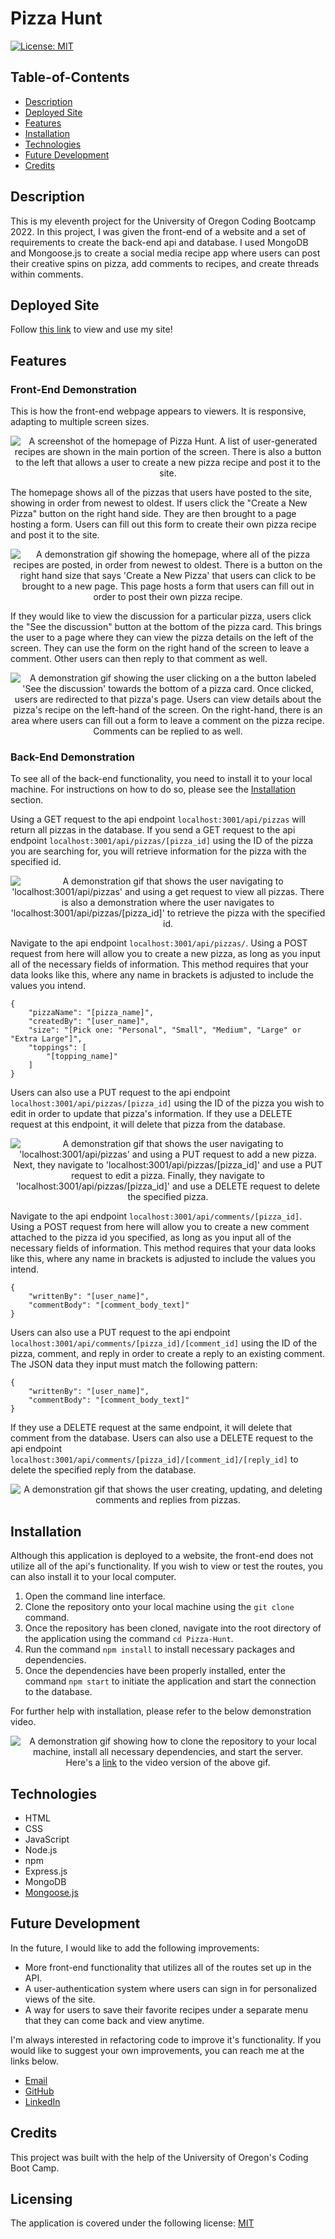 # Pizza Hunt

[![License: MIT](https://img.shields.io/badge/License-MIT-yellow.svg)](https://opensource.org/licenses/MIT)

## Table-of-Contents

- [Description](#description)
- [Deployed Site](#deployed-site)
- [Features](#features)
- [Installation](#installation)
- [Technologies](#technologies)
- [Future Development](#future-development)
- [Credits](#credits)

## Description

This is my eleventh project for the University of Oregon Coding Bootcamp 2022. In this project, I was given the front-end of a website and a set of requirements to create the back-end api and database. I used MongoDB and Mongoose.js to create a social media recipe app where users can post their creative spins on pizza, add comments to recipes, and create threads within comments.

## Deployed Site

Follow [this link](https://intense-retreat-40554.herokuapp.com/) to view and use my site!

## Features

### Front-End Demonstration

This is how the front-end webpage appears to viewers. It is responsive, adapting to multiple screen sizes.

<p align="center">
<img alt="A screenshot of the homepage of Pizza Hunt. A list of user-generated recipes are shown in the main portion of the screen. There is also a button to the left that allows a user to create a new pizza recipe and post it to the site." src="./assets/images/pizza-hunt-screenshot.jpg"/>
</p>

The homepage shows all of the pizzas that users have posted to the site, showing in order from newest to oldest. If users click the "Create a New Pizza" button on the right hand side. They are then brought to a page hosting a form. Users can fill out this form to create their own pizza recipe and post it to the site.

<p align="center">
<img alt="A demonstration gif showing the homepage, where all of the pizza recipes are posted, in order from newest to oldest. There is a button on the right hand size that says 'Create a New Pizza' that users can click to be brought to a new page. This page hosts a form that users can fill out in order to post their own pizza recipe." src="./assets/images/pizza-hunt-demo.gif"/>
</p>

If they would like to view the discussion for a particular pizza, users click the "See the discussion" button at the bottom of the pizza card. This brings the user to a page where they can view the pizza details on the left of the screen. They can use the form on the right hand of the screen to leave a comment. Other users can then reply to that comment as well.

<p align="center">
<img alt="A demonstration gif showing the user clicking on a the button labeled 'See the discussion' towards the bottom of a pizza card. Once clicked, users are redirected to that pizza's page. Users can view details about the pizza's recipe on the left-hand of the screen. On the right-hand, there is an area where users can fill out a form to leave a comment on the pizza recipe. Comments can be replied to as well." src="./assets/images/pizza-hunt-demo-2.gif"/> 
</p>

### Back-End Demonstration

To see all of the back-end functionality, you need to install it to your local machine. For instructions on how to do so, please see the [Installation](#installation) section.

Using a GET request to the api endpoint `localhost:3001/api/pizzas` will return all pizzas in the database. If you send a GET request to the api endpoint `localhost:3001/api/pizzas/[pizza_id]` using the ID of the pizza you are searching for, you will retrieve information for the pizza with the specified id.

<p align="center">
<img alt="A demonstration gif that shows the user navigating to 'localhost:3001/api/pizzas' and using a get request to view all pizzas. There is also a demonstration where the user navigates to 'localhost:3001/api/pizzas/[pizza_id]' to retrieve the pizza with the specified id." src="./assets/images/pizza-hunt-demo-3.gif"/>
</p>

Navigate to the api endpoint `localhost:3001/api/pizzas/`. Using a POST request from here will allow you to create a new pizza, as long as you input all of the necessary fields of information. This method requires that your data looks like this, where any name in brackets is adjusted to include the values you intend.

    {
        "pizzaName": "[pizza_name]",
        "createdBy": "[user_name]",
        "size": "[Pick one: "Personal", "Small", "Medium", "Large" or "Extra Large"]",
        "toppings": [
            "[topping_name]"
        ]
    }

Users can also use a PUT request to the api endpoint `localhost:3001/api/pizzas/[pizza_id]` using the ID of the pizza you wish to edit in order to update that pizza's information. If they use a DELETE request at this endpoint, it will delete that pizza from the database.

<p align="center">
<img alt="A demonstration gif that shows the user navigating to 'localhost:3001/api/pizzas' and using a PUT request to add a new pizza. Next, they navigate to 'localhost:3001/api/pizzas/[pizza_id]' and use a PUT request to edit a pizza. Finally, they navigate to 'localhost:3001/api/pizzas/[pizza_id]' and use a DELETE request to delete the specified pizza." src="./assets/images/pizza-hunt-demo-4.gif"/>
</p>

Navigate to the api endpoint `localhost:3001/api/comments/[pizza_id]`. Using a POST request from here will allow you to create a new comment attached to the pizza id you specified, as long as you input all of the necessary fields of information. This method requires that your data looks like this, where any name in brackets is adjusted to include the values you intend.

    {
        "writtenBy": "[user_name]",
        "commentBody": "[comment_body_text]"
    }

Users can also use a PUT request to the api endpoint `localhost:3001/api/comments/[pizza_id]/[comment_id]` using the ID of the pizza, comment, and reply in order to create a reply to an existing comment. The JSON data they input must match the following pattern:

    {
        "writtenBy": "[user_name]",
        "commentBody": "[comment_body_text]"
    }

If they use a DELETE request at the same endpoint, it will delete that comment from the database. Users can also use a DELETE request to the api endpoint `localhost:3001/api/comments/[pizza_id]/[comment_id]/[reply_id]` to delete the specified reply from the database.

<p align="center">
<img alt="A demonstration gif that shows the user creating, updating, and deleting comments and replies from pizzas." src="./assets/images/pizza-hunt-demo-5.gif"/>
</p>

## Installation

Although this application is deployed to a website, the front-end does not utilize all of the api's functionality. If you wish to view or test the routes, you can also install it to your local computer.

1. Open the command line interface.
2. Clone the repository onto your local machine using the `git clone` command.
3. Once the repository has been cloned, navigate into the root directory of the application using the command `cd Pizza-Hunt`.
4. Run the command `npm install` to install necessary packages and dependencies.
5. Once the dependencies have been properly installed, enter the command `npm start` to initiate the application and start the connection to the database.

For further help with installation, please refer to the below demonstration video.

<p align="center">
<img alt="A demonstration gif showing how to clone the repository to your local machine, install all necessary dependencies, and start the server." src="./assets/images/pizza-hunt-demo-6.gif"/>
<br>Here's a <a href="https://drive.google.com/file/d/1qyfim__s-QG4CCaNJktD9zR-dDs6rFMr/view" target="_blank">link</a> to the video version of the above gif.
</p>

## Technologies

- HTML
- CSS
- JavaScript
- Node.js
- npm
- Express.js
- MongoDB
- [Mongoose.js](https://mongoosejs.com/)

## Future Development

In the future, I would like to add the following improvements:

- More front-end functionality that utilizes all of the routes set up in the API.
- A user-authentication system where users can sign in for personalized views of the site.
- A way for users to save their favorite recipes under a separate menu that they can come back and view anytime.

I'm always interested in refactoring code to improve it's functionality. If you would like to suggest your own improvements, you can reach me at the links below.

- <a href="mailto:ashlynn4567@gmail.com">Email</a>
- <a href="https://github.com/ashlynn4567">GitHub</a>
- <a href="https://www.linkedin.com/in/ashley-lynn-smith/">LinkedIn</a>

## Credits

This project was built with the help of the University of Oregon's Coding Boot Camp.

## Licensing

The application is covered under the following license: [MIT](https://opensource.org/licenses/MIT)

